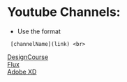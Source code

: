 # Youtube Channels:

* Use the format
```
 [channelName](link) <br>
```

 [DesignCourse](https://www.youtube.com/c/DesignCourse) <br>
 [Flux](https://www.youtube.com/channel/UCN7dywl5wDxTu1RM3eJ_h9Q) <br>
 [Adobe XD](https://www.youtube.com/watch?v=68w2VwalD5w)
